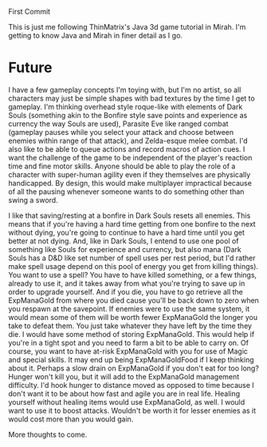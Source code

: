 First Commit

This is just me following ThinMatrix's Java 3d game tutorial in Mirah.  I'm getting to know Java and Mirah in finer detail as I go.

Future
======

I have a few gameplay concepts I'm toying with, but I'm no artist, so all characters may just be simple shapes with bad textures by the time I get to gameplay.  I'm thinking overhead style roque-like with elements of Dark Souls (something akin to the Bonfire style save points and experience as currency the way Souls are used), Parasite Eve like ranged combat (gameplay pauses while you select your attack and choose between enemies within range of that attack), and Zelda-esque melee combat.  I'd also like to be able to queue actions and record macros of action cues.  I want the challenge of the game to be independent of the player's reaction time and fine motor skills.  Anyone should be able to play the role of a character with super-human agility even if they themselves are physically handicapped.  By design, this would make multiplayer impractical because of all the pausing whenever someone wants to do something other than swing a sword.

I like that saving/resting at a bonfire in Dark Souls resets all enemies.  This means that if you're having a hard time getting from one bonfire to the next without dying, you're going to continue to have a hard time until you get better at not dying.  And, like in Dark Souls, I entend to use one pool of something like Souls for experience and currency, but also mana (Dark Souls has a D&D like set number of spell uses per rest period, but I'd rather make spell usage depend on this pool of energy you get from killing things).  You want to use a spell?  You have to have killed something, or a few things, already to use it, and it takes away from what you're trying to save up in order to upgrade yourself.  And if you die, you have to go retrieve all the ExpManaGold from where you died cause you'll be back down to zero when you respawn at the savepoint. If enemies were to use the same system, it would mean some of them will be worth fewer ExpManaGold the longer you take to defeat them.  You just take whatever they have left by the time they die.  I would have some method of storing ExpManaGold.  This would help if you're in a tight spot and you need to farm a bit to be able to carry on.  Of course, you want to have at-risk ExpManaGold with you for use of Magic and special skills.  It may end up being ExpManaGoldFood if I keep thinking about it.  Perhaps a slow drain on ExpManaGold if you don't eat for too long?  Hunger won't kill you, but it will add to the ExpManaGold management difficulty.  I'd hook hunger to distance moved as opposed to time because I don't want it to be about how fast and agile you are in real life.  Healing yourself without healing items would use ExpManaGold, as well.  I would want to use it to boost attacks.  Wouldn't be worth it for lesser enemies as it would cost more than you would gain.

More thoughts to come.